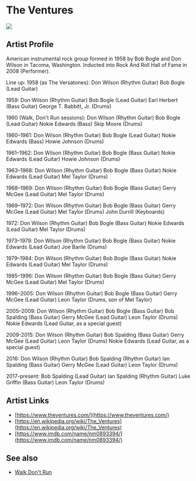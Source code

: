 # The Ventures

![](../../asssets/artists/The_Ventures.png)

## Artist Profile

American instrumental rock group formed in 1958 by Bob Bogle and Don Wilson in Tacoma, Washington. Inducted into Rock And Roll Hall of Fame in 2008 (Performer).

Line up:
1958 (as The Versatones):
Don Wilson (Rhythm Guitar)
Bob Bogle (Lead Guitar)

1959:
Don Wilson (Rhythm Guitar)
Bob Bogle (Lead Guitar)
Earl Herbert (Bass Guitar)
George T. Babbitt, Jr. (Drums)

1960 (Walk, Don't Run sessions):
Don Wilson (Rhythm Guitar)
Bob Bogle (Lead Guitar)
Nokie Edwards (Bass)
Skip Moore (Drums)

1960–1961:
Don Wilson (Rhythm Guitar)
Bob Bogle (Lead Guitar)
Nokie Edwards (Bass)
Howie Johnson (Drums)

1961–1962:
Don Wilson (Rhythm Guitar)
Bob Bogle (Bass Guitar)
Nokie Edwards (Lead Guitar)
Howie Johnson (Drums)

1963–1968:
Don Wilson (Rhythm Guitar)
Bob Bogle (Bass Guitar)
Nokie Edwards (Lead Guitar)
Mel Taylor (Drums)

1968–1969:
Don Wilson (Rhythm Guitar)
Bob Bogle (Bass Guitar)
Gerry McGee (Lead Guitar)
Mel Taylor (Drums)

1969–1972: 
Don Wilson (Rhythm Guitar)
Bob Bogle (Bass Guitar)
Gerry McGee (Lead Guitar)
Mel Taylor (Drums)
John Durrill (Keyboards)

1972:
Don Wilson (Rhythm Guitar)
Bob Bogle (Bass Guitar)
Nokie Edwards (Lead Guitar)
Mel Taylor (Drums)

1973–1979:
Don Wilson (Rhythm Guitar)
Bob Bogle (Bass Guitar)
Nokie Edwards (Lead Guitar)
Joe Barile (Drums)

1979–1984:
Don Wilson (Rhythm Guitar)
Bob Bogle (Bass Guitar)
Nokie Edwards (Lead Guitar)
Mel Taylor (Drums)

1985–1996:
Don Wilson (Rhythm Guitar)
Bob Bogle (Bass Guitar)
Gerry McGee (Lead Guitar)
Mel Taylor (Drums)

1996–2005:
 Don Wilson (Rhythm Guitar)
Bob Bogle (Bass Guitar)
Gerry McGee (Lead Guitar)
Leon Taylor (Drums, son of Mel Taylor)

2005–2009:
Don Wilson (Rhythm Guitar)
Bob Bogle (Bass Guitar)
Bob Spalding (Bass Guitar)
Gerry McGee (Lead Guitar)
Leon Taylor (Drums)
Nokie Edwards (Lead Guitar, as a special guest)

2009-2015:
Don Wilson (Rhythm Guitar)
Bob Spalding (Bass Guitar)
Gerry McGee (Lead Guitar)
Leon Taylor (Drums)
Nokie Edwards (Lead Guitar, as a special guest)

2016:
Don Wilson (Rhythm Guitar)
Bob Spalding (Rhythm Guitar)
Ian Spalding (Bass Guitar)
Gerry McGee (Lead Guitar)
Leon Taylor (Drums)

2017-present:
Bob Spalding (Lead Guitar)
Ian Spalding (Rhythm Guitar)
Luke Griffin (Bass Guitar)
Leon Taylor (Drums)

## Artist Links

- [https://www.theventures.com/](https://www.theventures.com/)
- [https://en.wikipedia.org/wiki/The_Ventures](https://en.wikipedia.org/wiki/The_Ventures)
- [https://www.imdb.com/name/nm0893394/](https://www.imdb.com/name/nm0893394/)


## See also

- [Walk Don't Run](The_Ventures-Walk_Dont_Run.md)
